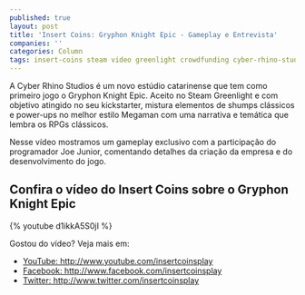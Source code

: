 ```yaml
---
published: true
layout: post
title: 'Insert Coins: Gryphon Knight Epic - Gameplay e Entrevista'
companies: ''
categories: Column
tags: insert-coins steam video greenlight crowdfunding cyber-rhino-studios facebook
---
```



A Cyber Rhino Studios é um novo estúdio catarinense que tem como primeiro jogo o Gryphon Knight Epic. Aceito no Steam Greenlight e com objetivo atingido no seu kickstarter, mistura elementos de shumps clássicos e power-ups no melhor estilo Megaman com uma narrativa e temática que lembra os RPGs clássicos.

Nesse vídeo mostramos um gameplay exclusivo com a participação do programador Joe Junior, comentando detalhes da criação da empresa e do desenvolvimento do jogo.
## Confira o vídeo do Insert Coins sobre o Gryphon Knight Epic
{% youtube d1ikkA5S0jI %}

Gostou do vídeo? Veja mais em:
<ul>
	<li><a href="http://www.youtube.com/insertcoinsplay" target="_blank">YouTube: http://www.youtube.com/insertcoinsplay</a>
</li>
	<li><a href="http://www.facebook.com/insertcoinsplay" target="_blank">Facebook: http://www.facebook.com/insertcoinsplay</a>
</li>
	<li><a href="http://www.twitter.com/insertcoinsplay" target="_blank">Twitter: http://www.twitter.com/insertcoinsplay</a>
</li>
</ul>